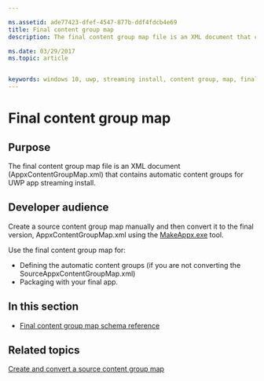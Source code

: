 ```yaml
---

ms.assetid: ade77423-dfef-4547-877b-ddf4fdcb4e69
title: Final content group map
description: The final content group map file is an XML document that contains automatic content groups for UWP app streaming install.

ms.date: 03/29/2017
ms.topic: article


keywords: windows 10, uwp, streaming install, content group, map, final content group, automatic content group
---
```


# Final content group map

## Purpose

The final content group map file is an XML document (AppxContentGroupMap.xml) that contains automatic content groups for UWP app streaming install.

## Developer audience

Create a source content group map manually and then convert it to the final version, AppxContentGroupMap.xml using the [MakeAppx.exe](/windows/uwp/packaging/create-app-package-with-makeappx-tool) tool.

Use the final content group map for:

-   Defining the automatic content groups (if you are not converting the SourceAppxContentGroupMap.xml)
-   Packaging with your final app.

## In this section

-   [Final content group map schema reference](../FinalContentGroupMapSchema/schema-root.md)

## Related topics

[Create and convert a source content group map](/windows/uwp/packaging/create-cgm)